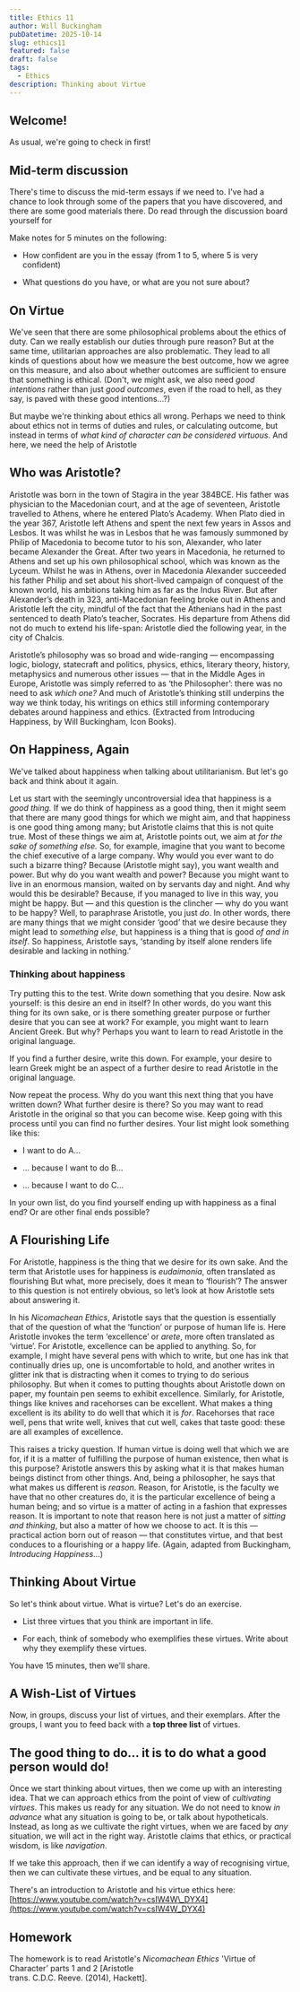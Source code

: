 ```yaml
---
title: Ethics 11
author: Will Buckingham
pubDatetime: 2025-10-14
slug: ethics11
featured: false
draft: false
tags:
  - Ethics
description: Thinking about Virtue
---
```

## Welcome!

As usual, we're going to check in first!

## Mid-term discussion

There's time to discuss the mid-term essays if we need to. I've had a chance to look through some of the papers that you have discovered, and there are some good materials there. Do read through the discussion board yourself for

Make notes for 5 minutes on the following:

*   How confident are you in the essay (from 1 to 5, where 5 is very confident)
    
*   What questions do you have, or what are you not sure about?
    

## On Virtue

We've seen that there are some philosophical problems about the ethics of duty. Can we really establish our duties through pure reason? But at the same time, utilitarian approaches are also problematic. They lead to all kinds of questions about how we measure the best outcome, how we agree on this measure, and also about whether outcomes are sufficient to ensure that something is ethical. (Don't, we might ask, we also need _good intentions_ rather than just _good outcomes_, even if the road to hell, as they say, is paved with these good intentions...?)

But maybe we're thinking about ethics all wrong. Perhaps we need to think about ethics not in terms of duties and rules, or calculating outcome, but instead in terms of _what kind of character can be considered virtuous_. And here, we need the help of Aristotle

## Who was Aristotle?

Aristotle was born in the town of Stagira in the year 384BCE. His father was physician to the Macedonian court, and at the age of seventeen, Aristotle travelled to Athens, where he entered Plato’s Academy. When Plato died in the year 367, Aristotle left Athens and spent the next few years in Assos and Lesbos. It was whilst he was in Lesbos that he was famously summoned by Philip of Macedonia to become tutor to his son, Alexander, who later became Alexander the Great. After two years in Macedonia, he returned to Athens and set up his own philosophical school, which was known as the Lyceum. Whilst he was in Athens, over in Macedonia Alexander succeeded his father Philip and set about his short-lived campaign of conquest of the known world, his ambitions taking him as far as the Indus River. But after Alexander’s death in 323, anti-Macedonian feeling broke out in Athens and Aristotle left the city, mindful of the fact that the Athenians had in the past sentenced to death Plato’s teacher, Socrates. His departure from Athens did not do much to extend his life-span: Aristotle died the following year, in the city of Chalcis.

Aristotle’s philosophy was so broad and wide-ranging — encompassing logic, biology, statecraft and politics, physics, ethics, literary theory, history, metaphysics and numerous other issues — that in the Middle Ages in Europe, Aristotle was simply referred to as ‘the Philosopher’: there was no need to ask _which one?_ And much of Aristotle’s thinking still underpins the way we think today, his writings on ethics still informing contemporary debates around happiness and ethics. (Extracted from Introducing Happiness, by Will Buckingham, Icon Books).

## On Happiness, Again

We've talked about happiness when talking about utilitarianism. But let's go back and think about it again.

Let us start with the seemingly uncontroversial idea that happiness is a _good thing._ If we do think of happiness as a good thing, then it might seem that there are many good things for which we might aim, and that happiness is one good thing among many; but Aristotle claims that this is not quite true. Most of these things we aim at, Aristotle points out, we aim at _for the sake of something else._ So, for example, imagine that you want to become the chief executive of a large company. Why would you ever want to do such a bizarre thing? Because (Aristotle might say), you want wealth and power. But why do you want wealth and power? Because you might want to live in an enormous mansion, waited on by servants day and night. And why would this be desirable? Because, if you managed to live in this way, you might be happy. But — and this question is the clincher — why do you want to be happy? Well, to paraphrase Aristotle, you just _do_. In other words, there are many things that we might consider ‘good’ that we desire because they might lead to _something else_, but happiness is a thing that is good _of and in itself_. So happiness, Aristotle says, ‘standing by itself alone renders life desirable and lacking in nothing.’

### Thinking about happiness 

Try putting this to the test. Write down something that you desire. Now ask yourself: is this desire an end in itself? In other words, do you want this thing for its own sake, or is there something greater purpose or further desire that you can see at work? For example, you might want to learn Ancient Greek. But why? Perhaps you want to learn to read Aristotle in the original language.

If you find a further desire, write this down. For example, your desire to learn Greek might be an aspect of a further desire to read Aristotle in the original language.

Now repeat the process. Why do you want this next thing that you have written down? What further desire is there? So you may want to read Aristotle in the original so that you can become wise. Keep going with this process until you can find no further desires. Your list might look something like this:

*   I want to do A...
    
*   ... because I want to do B...
    
*   ... because I want to do C... 
    

In your own list, do you find yourself ending up with happiness as a final end? Or are other final ends possible?

## A Flourishing Life

For Aristotle, happiness is the thing that we desire for its own sake. And the term that Aristotle uses for happiness is _eudaimonia_, often translated as flourishing But what, more precisely, does it mean to ‘flourish’? The answer to this question is not entirely obvious, so let’s look at how Aristotle sets about answering it.

In his _Nicomachean Ethics_, Aristotle says that the question is essentially that of the question of what the ‘function’ or purpose of human life is. Here Aristotle invokes the term ‘excellence’ or _arete_, more often translated as ‘virtue’. For Aristotle, excellence can be applied to anything. So, for example, I might have several pens with which to write, but one has ink that continually dries up, one is uncomfortable to hold, and another writes in glitter ink that is distracting when it comes to trying to do serious philosophy. But when it comes to putting thoughts about Aristotle down on paper, my fountain pen seems to exhibit excellence. Similarly, for Aristotle, things like knives and racehorses can be excellent. What makes a thing excellent is its ability to do well that which it is _for_. Racehorses that race well, pens that write well, knives that cut well, cakes that taste good: these are all examples of excellence.

This raises a tricky question. If human virtue is doing well that which we are for, if it is a matter of fulfilling the purpose of human existence, then what is this purpose? Aristotle answers this by asking what it is that makes human beings distinct from other things. And, being a philosopher, he says that what makes us different is _reason_. Reason, for Aristotle, is the faculty we have that no other creatures do, it is the particular excellence of being a human being; and so virtue is a matter of acting in a fashion that expresses reason. It is important to note that reason here is not just a matter of _sitting and thinking_, but also a matter of how we choose to act. It is this — practical action born out of reason — that constitutes virtue, and that best conduces to a flourishing or a happy life. (Again, adapted from Buckingham, _Introducing Happiness_...)

## Thinking About Virtue

So let's think about virtue. What is virtue? Let's do an exercise.

*   List three virtues that you think are important in life.
    
*   For each, think of somebody who exemplifies these virtues. Write about why they exemplify these virtues.
    

You have 15 minutes, then we'll share.

## A Wish-List of Virtues

Now, in groups, discuss your list of virtues, and their exemplars. After the groups, I want you to feed back with a **top three list** of virtues.

## The good thing to do... it is to do what a good person would do!

Once we start thinking about virtues, then we come up with an interesting idea. That we can approach ethics from the point of view of _cultivating virtues_. This makes us ready for any situation. We do not need to know _in advance_ what any situation is going to be, or talk about hypotheticals. Instead, as long as we cultivate the right virtues, when we are faced by _any_ situation, we will act in the right way. Aristotle claims that ethics, or practical wisdom, is like _navigation_.

If we take this approach, then if we can identify a way of recognising virtue, then we can cultivate these virtues, and be equal to any situation.

There's an introduction to Aristotle and his virtue ethics here: [https://www.youtube.com/watch?v=csIW4W\_DYX4](https://www.youtube.com/watch?v=csIW4W_DYX4)

## Homework

The homework is to read Aristotle's _Nicomachean Ethics_ 'Virtue of Character’ parts 1 and 2 \[Aristotle  
trans. C.D.C. Reeve. (2014), Hackett\].
